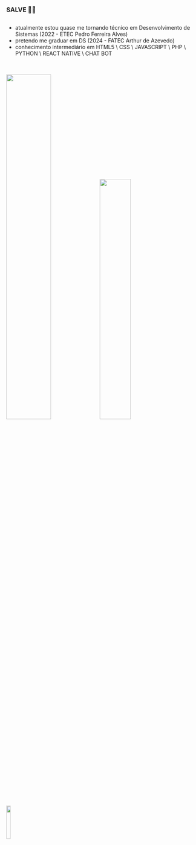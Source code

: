 ### SALVE 🗿🍷

##

- atualmente estou quase me tornando técnico em Desenvolvimento de Sistemas (2022 - ETEC Pedro Ferreira Alves)
- pretendo me graduar em DS (2024 - FATEC Arthur de Azevedo)
- conhecimento intermediário em HTML5 \ CSS \ JAVASCRIPT \ PHP \ PYTHON \ REACT NATIVE \ CHAT BOT

##

<div>
<br>
  <img width="48.3%" src="https://github-readme-stats.vercel.app/api?username=murilo-ramalho&show_icons=true&count_private=true&theme=transparent">
  <img width="40.3%" src="https://github-readme-stats.vercel.app/api/top-langs/?username=murilo-ramalho&layout=compact&theme=transparent">
</div>

##

<br>
<div>
  <a href="https://br.linkedin.com/in/murilo-ramalho-da-mata-b162a3226"><img width="15%" src="https://img.shields.io/badge/LinkedIn-0077B5?style=for-the-badge&logo=linkedin&logoColor=white"></a>
</div>

